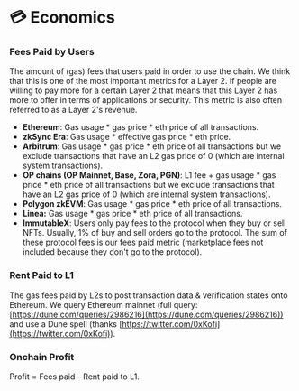 # 💳 Economics

### Fees Paid by Users

The amount of (gas) fees that users paid in order to use the chain. We think that this is one of the most important metrics for a Layer 2. If people are willing to pay more for a certain Layer 2 that means that this Layer 2 has more to offer in terms of applications or security. This metric is also often referred to as a Layer 2's revenue.

* **Ethereum**: Gas usage \* gas price \* eth price of all transactions.
* **zkSync Era**: Gas usage \* effective gas price \* eth price.
* **Arbitrum**: Gas usage \* gas price \* eth price of all transactions but we exclude transactions that have an L2 gas price of 0 (which are internal system transactions).
* **OP chains (OP Mainnet, Base, Zora, PGN)**: L1 fee + gas usage \* gas price \* eth price of all transactions but we exclude transactions that have an L2 gas price of 0 (which are internal system transactions).
* **Polygon zkEVM**: Gas usage \* gas price \* eth price of all transactions.
* **Linea:** Gas usage \* gas price \* eth price of all transactions.
* **ImmutableX**: Users only pay fees to the protocol when they buy or sell NFTs. Usually, 1% of buy and sell orders go to the protocol. The sum of these protocol fees is our fees paid metric (marketplace fees not included because they don't go to the protocol).

### Rent Paid to L1

The gas fees paid by L2s to post transaction data & verification states onto Ethereum. We query Ethereum mainnet (full query: [https://dune.com/queries/2986216](https://dune.com/queries/2986216)) and use a Dune spell (thanks [https://twitter.com/0xKofi](https://twitter.com/0xKofi)).

### Onchain Profit

Profit = Fees paid - Rent paid to L1.
